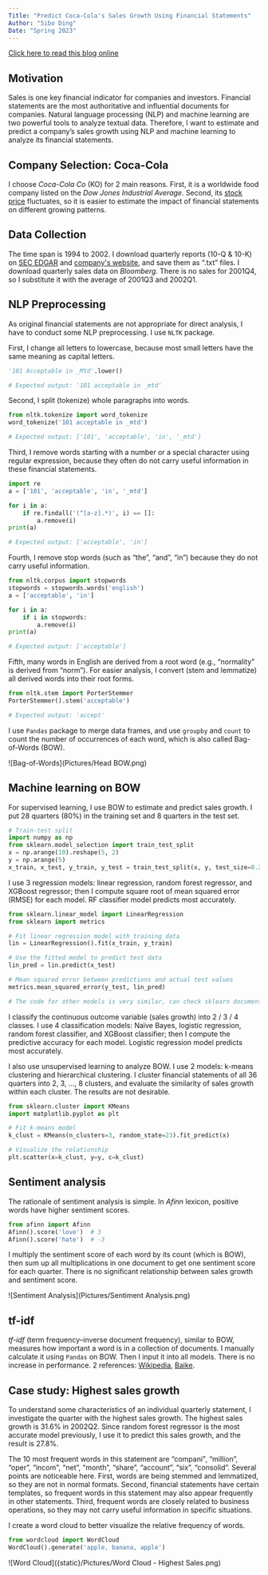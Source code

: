 ```yaml
---
Title: "Predict Coca-Cola's Sales Growth Using Financial Statements"
Author: "Sibo Ding"
Date: "Spring 2023"
---
```


[Click here to read this blog online](https://buehlmaier.github.io/FINA4350-student-blog-2023-01/predict-a-companys-sales-growth-using-financial-statements-by-sibo.html)


## Motivation
Sales is one key financial indicator for companies and investors. Financial statements are the most authoritative and influential documents for companies. Natural language processing (NLP) and machine learning are two powerful tools to analyze textual data. Therefore, I want to estimate and predict a company’s sales growth using NLP and machine learning to analyze its financial statements.


## Company Selection: Coca-Cola
I choose *Coca-Cola Co* (KO) for 2 main reasons. First, it is a worldwide food company listed on the *Dow Jones Industrial Average*. Second, its [stock price](https://www.google.com/finance/quote/KO:NYSE?window=MAX) fluctuates, so it is easier to estimate the impact of financial statements on different growing patterns.


## Data Collection
The time span is 1994 to 2002. I download quarterly reports (10-Q & 10-K) on [SEC EDGAR](https://www.sec.gov/edgar/browse/?CIK=21344&owner=exclude) and [company's website](https://investors.coca-colacompany.com/filings-reports/annual-filings-10-k?page=4), and save them as “.txt” files. I download quarterly sales data on *Bloomberg*. There is no sales for 2001Q4, so I substitute it with the average of 2001Q3 and 2002Q1.


## NLP Preprocessing
As original financial statements are not appropriate for direct analysis, I have to conduct some NLP preprocessing. I use `NLTK` package.

First, I change all letters to lowercase, because most small letters have the same meaning as capital letters.

```python
'101 Acceptable in _Mtd'.lower()

# Expected output: '101 acceptable in _mtd'
```

Second, I split (tokenize) whole paragraphs into words.

```python
from nltk.tokenize import word_tokenize
word_tokenize('101 acceptable in _mtd')

# Expected output: ['101', 'acceptable', 'in', '_mtd']
```

Third, I remove words starting with a number or a special character using regular expression, because they often do not carry useful information in these financial statements.

```python
import re
a = ['101', 'acceptable', 'in', '_mtd']

for i in a:
    if re.findall('(^[a-z].*)', i) == []:
        a.remove(i)
print(a)

# Expected output: ['acceptable', 'in']
```

Fourth, I remove stop words (such as “the”, “and”, “in”) because they do not carry useful information.

```python
from nltk.corpus import stopwords
stopwords = stopwords.words('english')
a = ['acceptable', 'in']

for i in a:
    if i in stopwords:
        a.remove(i)
print(a)

# Expected output: ['acceptable']
```

Fifth, many words in English are derived from a root word (e.g., “normality” is derived from “norm”). For easier analysis, I convert (stem and lemmatize) all derived words into their root forms.

```python
from nltk.stem import PorterStemmer
PorterStemmer().stem('acceptable')

# Expected output: 'accept'
```

I use `Pandas` package to merge data frames, and use `groupby` and `count` to count the number of occurrences of each word, which is also called Bag-of-Words (BOW).

![Bag-of-Words](Pictures/Head BOW.png)


## Machine learning on BOW
For supervised learning, I use BOW to estimate and predict sales growth. I put 28 quarters (80%) in the training set and 8 quarters in the test set.

```python
# Train-test split
import numpy as np
from sklearn.model_selection import train_test_split
x = np.arange(10).reshape(5, 2)
y = np.arange(5)
x_train, x_test, y_train, y_test = train_test_split(x, y, test_size=0.2, random_state=24)
```

I use 3 regression models: linear regression, random forest regressor, and XGBoost regressor; then I compute square root of mean squared error (RMSE) for each model. RF classifier model predicts most accurately.

```python
from sklearn.linear_model import LinearRegression
from sklearn import metrics

# Fit linear regression model with training data
lin = LinearRegression().fit(x_train, y_train)

# Use the fitted model to predict test data
lin_pred = lin.predict(x_test)

# Mean squared error between predictions and actual test values
metrics.mean_squared_error(y_test, lin_pred)

# The code for other models is very similar, can check sklearn documentations for more details
```

I classify the continuous outcome variable (sales growth) into 2 / 3 / 4 classes. I use 4 classification models: Naïve Bayes, logistic regression, random forest classifier, and XGBoost classifier; then I compute the predictive accuracy for each model. Logistic regression model predicts most accurately.

I also use unsupervised learning to analyze BOW. I use 2 models: k-means clustering and hierarchical clustering. I cluster financial statements of all 36 quarters into 2, 3, …, 8 clusters, and evaluate the similarity of sales growth within each cluster. The results are not desirable.

```python
from sklearn.cluster import KMeans
import matplotlib.pyplot as plt

# Fit k-means model
k_clust = KMeans(n_clusters=3, random_state=23).fit_predict(x)

# Visualize the relationship
plt.scatter(x=k_clust, y=y, c=k_clust)
```


## Sentiment analysis
The rationale of sentiment analysis is simple. In *Afinn* lexicon, positive words have higher sentiment scores.

```python
from afinn import Afinn
Afinn().score('love')  # 3
Afinn().score('hate')  # -3
```

I multiply the sentiment score of each word by its count (which is BOW), then sum up all multiplications in one document to get one sentiment score for each quarter. There is no significant relationship between sales growth and sentiment score.

![Sentiment Analysis](Pictures/Sentiment Analysis.png)


## tf-idf
*tf-idf* (term frequency–inverse document frequency), similar to BOW, measures how important a word is in a collection of documents. I manually calculate it using `Pandas` on BOW. Then I input it into all models. There is no increase in performance. 2 references: [Wikipedia](https://en.wikipedia.org/wiki/Tf%E2%80%93idf), [Baike](https://baike.baidu.com/item/tf-idf/8816134).


## Case study: Highest sales growth
To understand some characteristics of an individual quarterly statement, I investigate the quarter with the highest sales growth. The highest sales growth is 31.6% in 2002Q2. Since random forest regressor is the most accurate model previously, I use it to predict this sales growth, and the result is 27.8%.

The 10 most frequent words in this statement are “compani", “million”, “oper”, “incom", “net”, “month”, “share”, “account”, “six”, “consolid”. Several points are noticeable here. First, words are being stemmed and lemmatized, so they are not in normal formats. Second, financial statements have certain templates, so frequent words in this statement may also appear frequently in other statements. Third, frequent words are closely related to business operations, so they may not carry useful information in specific situations.

I create a word cloud to better visualize the relative frequency of words.

```python
from wordcloud import WordCloud
WordCloud().generate('apple, banana, apple')
```

![Word Cloud]({static}/Pictures/Word Cloud - Highest Sales.png)
